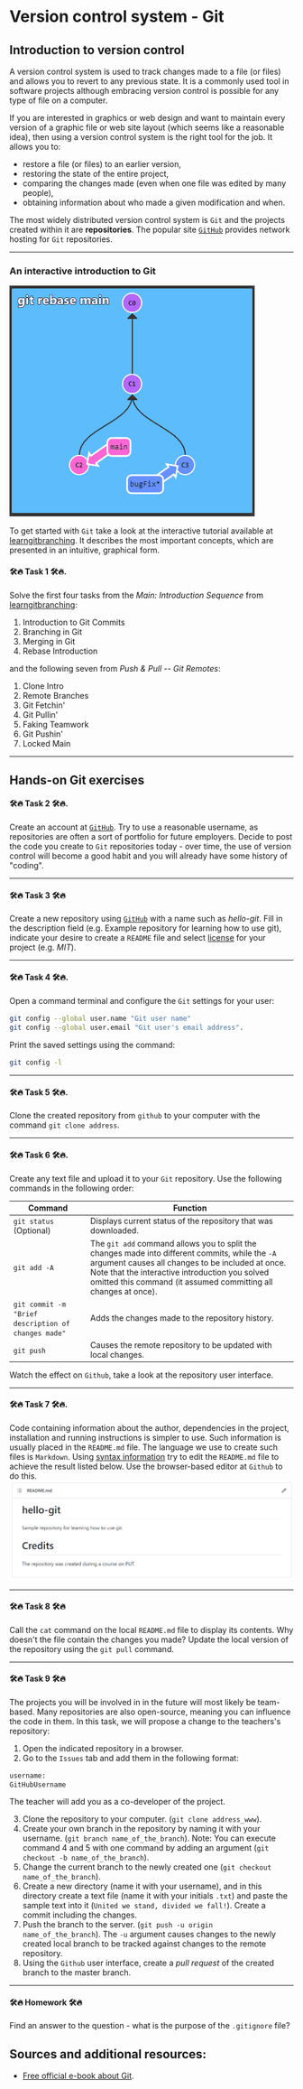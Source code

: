 # Version control system - Git

## Introduction to version control

A version control system is used to track changes made to a file (or files) and allows you to revert to any previous state. It is a commonly used tool in software projects although embracing version control is possible for any type of file on a computer.

If you are interested in graphics or web design and want to maintain every version of a graphic file or web site layout (which seems like a reasonable idea), then using a version control system is the right tool for the job. It allows you to:

- restore a file (or files) to an earlier version, 
- restoring the state of the entire project, 
- comparing the changes made (even when one file was edited by many people), 
- obtaining information about who made a given modification and when.

The most widely distributed version control system is ```Git``` and the projects created within it are __repositories__. The popular site [```GitHub```](https://github.com/) provides network hosting for ```Git``` repositories.

***


### An interactive introduction to Git

![](_resources/lab02/learninggit.gif)

To get started with ```Git``` take a look at the interactive tutorial available at [learngitbranching](https://learngitbranching.js.org/). It describes the most important concepts, which are presented in an intuitive, graphical form.

#### 🛠🔥 Task 1 🛠🔥.

Solve the first four tasks from the _Main: Introduction Sequence_ from [learngitbranching](https://learngitbranching.js.org/):

 1. Introduction to Git Commits
 2. Branching in Git
 3. Merging in Git
 4. Rebase Introduction
 
 and the following seven from _Push & Pull -- Git Remotes_:
 
 1. Clone Intro 
 2. Remote Branches
 3. Git Fetchin'
 4. Git Pullin'
 5. Faking Teamwork
 6. Git Pushin'
 7. Locked Main

***


## Hands-on Git exercises

#### 🛠🔥 Task 2 🛠🔥.

Create an account at [```GitHub```](https://github.com/). Try to use a reasonable username, as repositories are often a sort of portfolio for future employers. Decide to post the code you create to ```Git``` repositories today - over time, the use of version control will become a good habit and you will already have some history of "coding".

***

#### 🛠🔥 Task 3 🛠🔥

Create a new repository using [```GitHub```](https://github.com/) with a name such as _hello-git_. Fill in the description field (e.g. Example repository for learning how to use git), indicate your desire to create a ```README``` file and select [license](https://choosealicense.com/) for your project (e.g. _MIT_).

***

#### 🛠🔥 Task 4 🛠🔥.

Open a command terminal and configure the ```Git``` settings for your user:
```bash
git config --global user.name "Git user name"
git config --global user.email "Git user's email address".
```
Print the saved settings using the command:
```bash
git config -l
```

***

#### 🛠🔥 Task 5 🛠🔥.

Clone the created repository from ```github``` to your computer with the command ```git clone address```.

***

#### 🛠🔥 Task 6 🛠🔥.


Create any text file and upload it to your ```Git``` repository. Use the following commands in the following order:
<!--
1. [```git status``](https://git-scm.com/docs/git-status) - displays the current status of the repository you have downloaded to your computer.
2. [```git add``](https://git-scm.com/docs/git-add) with the argument ```-A``.
The ```git add`` command allows you to split the changes you have made into different commits, while the ```-A`` argument causes all the changes to be included at once. Note that the interactive introduction you solved omitted this command (it assumed committing all changes at once).
3. [```git commit``]() with the argument ```-m Brief description of changes made`` - adds the changes made to the repository history.
4. [```git push``]() - causes the remote repository to be updated.
-->

| Command | Function |
|--- |--- |
| ```git status``` (Optional) | Displays current status of the repository that was downloaded. |
| ```git add -A``` | The ```git add``` command allows you to split the changes made into different commits, while the ```-A``` argument causes all changes to be included at once. Note that the interactive introduction you solved omitted this command (it assumed committing all changes at once). 	|
| ```git commit -m "Brief description of changes made"``` | Adds the changes made to the repository history. |
| ```git push``` | Causes the remote repository to be updated with local changes. |

Watch the effect on ```Github```, take a look at the repository user interface.

***

#### 🛠🔥 Task 7 🛠🔥.

Code containing information about the author, dependencies in the project, installation and running instructions is simpler to use. Such information is usually placed in the ```README.md``` file. The language we use to create such files is ```Markdown```. 
Using [syntax information](https://docs.github.com/en/get-started/writing-on-github/getting-started-with-writing-and-formatting-on-github/basic-writing-and-formatting-syntax) try to edit the ```README.md``` file to achieve the result listed below. Use the browser-based editor at ```Github``` to do this.
![](_resources/lab02/md.png)

***

#### 🛠🔥 Task 8 🛠🔥

Call the ```cat``` command on the local ```README.md``` file to display its contents. Why doesn't the file contain the changes you made? Update the local version of the repository using the ```git pull``` command.

***

#### 🛠🔥 Task 9 🛠🔥

The projects you will be involved in in the future will most likely be team-based. Many repositories are also open-source, meaning you can influence the code in them. In this task, we will propose a change to the teachers's repository:

1. Open the indicated repository in a browser.
2. Go to the ```Issues``` tab and add them in the following format:
```
username:
GitHubUsername
```

The teacher will add you as a co-developer of the project.

3. Clone the repository to your computer. (```git clone address_www```).
4. Create your own branch in the repository by naming it with your username. (```git branch name_of_the_branch```). Note: You can execute command 4 and 5 with one command by adding an argument (```git checkout -b name_of_the_branch```).
5. Change the current branch to the newly created one (```git checkout name_of_the_branch```).
6. Create a new directory (name it with your username), and in this directory create a text file (name it with your initials ```.txt```) and paste the sample text into it (```United we stand, divided we fall!```). Create a commit including the changes.
6. Push the branch to the server. (```git push -u origin name_of_the_branch```). The ```-u``` argument causes changes to the newly created local branch to be tracked against changes to the remote repository.
7. Using the ```Github``` user interface, create a _pull request_ of the created branch to the master branch.

***

#### 🛠🔥 Homework 🛠🔥

Find an answer to the question - what is the purpose of the ```.gitignore``` file?

## Sources and additional resources:

* [Free official e-book about Git](https://git-scm.com/book/en/v2).

